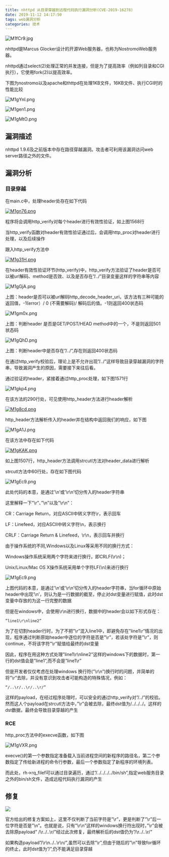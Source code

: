 ```yaml
---
title: nhttpd 从目录穿越到远程代码执行漏洞分析(CVE-2019-16278)
date: 2019-11-12 14:17:50
tags: web漏洞分析
categories: 技术
---
```


![M1fCr9.jpg](https://s2.ax1x.com/2019/11/12/M1fCr9.jpg)

nhttpd是Marcus Glocker设计的开源Web服务器，也称为NostromoWeb服务器。

nhttpd通过select(2)处理正常的并发连接，但是为了提高效率（例如列目录和CGI执行），它使用fork(2)以提高效率。

<!--more-->

下图为nostromo以及apache和thttpd在处理1KB文件，16KB文件、执行CGI时的性能比较

![M1gYnI.png](https://s2.ax1x.com/2019/11/12/M1gYnI.png)

![M1gen1.png](https://s2.ax1x.com/2019/11/12/M1gen1.png)

![M1gMtO.png](https://s2.ax1x.com/2019/11/12/M1gMtO.png)

## 漏洞描述

nhttpd 1.9.6及之前版本中存在路径穿越漏洞。攻击者可利用该漏洞访问web server路径之外的文件。

## 漏洞分析

### 目录穿越

在main.c中，处理header处存在如下代码

[![M1gn76.png](https://s2.ax1x.com/2019/11/12/M1gn76.png)](https://imgchr.com/i/M1gn76)

程序将会调用http_verify对每个header进行有效性验证，如上图1568行

当http_verify函数对header有效性验证通过后，会调用http_proc对header进行处理，以及后续操作



跟入http_verify方法中

[![M1g31H.png](https://s2.ax1x.com/2019/11/12/M1g31H.png)](https://imgchr.com/i/M1g31H)

在header有效性验证环节(http_verify)中，http_verify方法验证了header是否可以被url解码、method是否效、以及是否存在”/../”目录变量这样的字符串等内容

![M1gGjA.png](https://s2.ax1x.com/2019/11/12/M1gGjA.png)

上图：header是否可以被url解码http_decode_header_uri，该方法有三种可能的返回值，-1(error）/ 0 (不需要解码)/ 解码后的值。-1则返回400状态码

![M1gm0x.png](https://s2.ax1x.com/2019/11/12/M1gm0x.png)

上图：判断header 是否是GET/POST/HEAD method中的一个，不是则返回501状态码

![M1gQhD.png](https://s2.ax1x.com/2019/11/12/M1gQhD.png)

上图：判断header中是否存在”/../”,存在则返回400状态码



在通过http_verify校验后，理论上是不允许出现”/../”这样导致目录穿越漏洞的字符串，导致漏洞产生的原因，需要接下来往后看。

通过验证的header，紧接着通过http_proc处理，如下图1571行

![M1gkp4.png](https://s2.ax1x.com/2019/11/12/M1gkp4.png)

在该方法的290行处，可见使用http_header方法进行header解析

[![M1g8cd.png](https://s2.ax1x.com/2019/11/12/M1g8cd.png)](https://imgchr.com/i/M1g8cd)

http_header方法解析传入的header并在结构中返回我们的响应，如下图

![M1gA1J.png](https://s2.ax1x.com/2019/11/12/M1gA1J.png)

在该方法中存在如下代码

[![M1gKAK.png](https://s2.ax1x.com/2019/11/12/M1gKAK.png)](https://imgchr.com/i/M1gKAK)

如上图1507行，http_header方法调用strcutl方法对header_data进行解析

strcutl方法中60行处，存在如下图代码

![M1gEc9.png](https://s2.ax1x.com/2019/11/12/M1gEc9.png)

此处代码的本意，是通过’\\n’或’\\r\\n’切分传入的header字符串

这里解释一下”\\r”、”\\n”以及”\\r\\n”：

CR：Carriage Return，对应ASCII中转义字符\\r，表示回车

LF：Linefeed，对应ASCII中转义字符\\n，表示换行

CRLF：Carriage Return & Linefeed，\\r\\n，表示回车并换行



由于操作系统的不同,Windows以及Linux等采用不同的换行方式：

Windows操作系统采用两个字符来进行换行，即CRLF(\\r\\n)；

Unix/Linux/Mac OS X操作系统采用单个字符LF(\\n)来进行换行

![M1gEc9.png](https://s2.ax1x.com/2019/11/12/M1gEc9.png)

上图代码的本意，是通过’\\n’或’\\r\\n’切分传入的header字符串，当for循环中原始header中出现’\\n’，则认为是一行数据的截至，停止对dst变量进行赋值，此时dst变量中存放的为这一行完整的数据

但是在windows中，会使用\\r\\n进行换行，数据中的header会以如下形式存在：

```
”line1\r\nline2”
```

为了在切割header行时，为了不把”\\r”混入line1中，即避免存在”line1\\r”情况的出现，程序通过判断原始header中逐位的字符是否是”\\r”，若该处字符是”\\r”，则continue，不将该字符”\\r”赋值给最终的dst变量

因此，程序在用这种方式处理”line1\\r\\nline2”这样的windows下的数据时，第一行的dst值会是”line1”,而不会是”line1\\r”

但是开发者仅仅考虑在处理windows
换行符(”\\r\\n”)换行时的问题，并简单的将”\\r”去除，并没有意识到攻击者可能构造的特殊情况，例如：

```
“/..\r/..\r/..\r/”
```

这样的payload，在经过程序处理时，可以安全的通过http_verify对”/../”的校验。然而这人个payload在strcutl方法中，”\\r”会被去除，最终dst值为/../../../。这样的dst数据，最终会导致目录穿越的产生

### RCE

http_proc方法中的execve函数，如下图

![M1gVXR.png](https://s2.ax1x.com/2019/11/12/M1gVXR.png)

execve()的第一个参数指定准备载入当前进程空间的新程序的路径名，第二个参数指定了传给新进程的命令行参数，最后一个参数指定了新程序的环境列表。

而此处，rh-\>rq_filef可以通过目录遍历，通过”/../../../../bin/sh”,指定web服务目录之外的bin/sh文件，造成远程代码执行漏洞的产生

## 修复

![](C:/Users/grq/Desktop/work/%E6%96%87%E7%AB%A0/nhttp/media/3b7968ecc31f2467da52b4b66ab0138b.png)

官方给出的修复方案如上，这里不仅判断了当前字符是”\\r”，更是判断了”\\r”后一位字符是否是”\\n”。也就是说，只有”\\r\\n”这样的windows换行符出现时，”\\r”会被去除原payload” /\\r../..\\r/”经过此次修复，最终解析后的dst值仍为”/\\r../..\\r/”

如果构造payload”/\\r\\n../..\\r\\n/”,虽然可以去除”\\r”,但由于随后的”\\n”导致for循环的终止，此时dst值为”/”,仍不能满足目录穿越